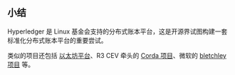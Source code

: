 ## 小结
Hyperledger 是 Linux 基金会支持的分布式账本平台，这是开源界试图构建一套标准化分布式账本平台的重要尝试。

类似的项目还包括 [以太坊平台](https://www.ethereum.org)、R3 CEV 牵头的 [Corda 项目](https://r3cev.com/blog/2016/4/4/introducing-r3-corda-a-distributed-ledger-designed-for-financial-services)、微软的 [bletchley 项目](https://github.com/Azure/azure-blockchain-projects/blob/master/bletchley/bletchley-whitepaper.md) 等。

